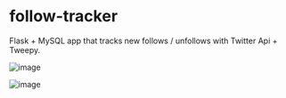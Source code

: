 # follow-tracker

Flask + MySQL app that tracks new follows / unfollows with Twitter Api + Tweepy.


![image](https://user-images.githubusercontent.com/84145031/169515827-da8eee7f-d977-48f9-bcc5-9fcbbe57950a.png)

![image](https://user-images.githubusercontent.com/84145031/169515867-785e2398-9ee6-42f9-a179-f6af7fe5d245.png)
